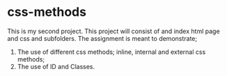 # css-methods
This is my second project. This project will consist of and index html page and css and subfolders. The assignment is meant to demonstrate;
1. The use of different css methods; inline, internal and external css methods;
2. The use of ID and Classes.
